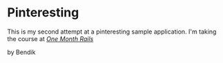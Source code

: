 # Pinteresting

This is my second attempt at a pinteresting sample application. I'm taking the course at [*One Month Rails*](https://onemonthrails.com/)

by Bendik